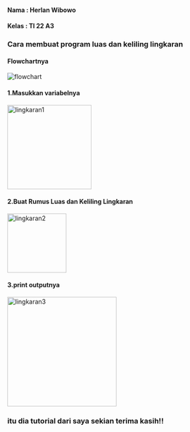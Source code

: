 #### Nama : Herlan Wibowo
#### Kelas : TI 22 A3
### Cara membuat program luas dan keliling lingkaran
#### Flowchartnya
![flowchart](https://user-images.githubusercontent.com/106060694/198916436-6509cba4-8d73-4066-a170-d44fe814f21c.png)
#### 1.Masukkan variabelnya
<img width="191" alt="lingkaran1" src="https://user-images.githubusercontent.com/106060694/198916522-fe16624f-ddff-4c75-af05-0fa44fe04eb9.png">
    
#### 2.Buat Rumus Luas dan Keliling Lingkaran
<img width="134" alt="lingkaran2" src="https://user-images.githubusercontent.com/106060694/198916633-94dc50aa-3755-4369-a725-75b7a5d7d0eb.png">
      
#### 3.print outputnya
<img width="248" alt="lingkaran3" src="https://user-images.githubusercontent.com/106060694/198916700-29cf93de-1377-4d77-89be-2333661353de.png">

### itu dia tutorial dari saya sekian terima kasih!!
